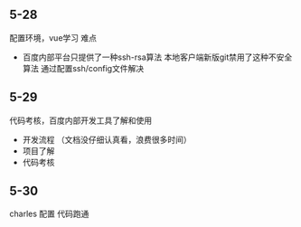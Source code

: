 ## 5-28

配置环境，vue学习
难点

- 百度内部平台只提供了一种ssh-rsa算法
  本地客户端新版git禁用了这种不安全算法
  通过配置ssh/config文件解决

## 5-29

代码考核，百度内部开发工具了解和使用

- 开发流程 （文档没仔细认真看，浪费很多时间）
- 项目了解
- 代码考核

## 5-30

charles 配置 代码跑通
